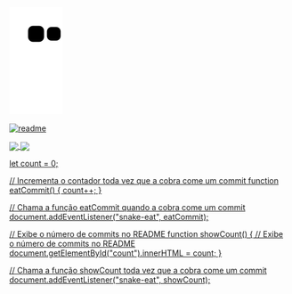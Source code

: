 

  
  ![Snake animation](https://github.com/artur-debv/artur-debv/blob/output/github-contribution-grid-snake.svg)
 
</div>
 
[![readme](https://github-readme-stats.vercel.app/api/pin/?username=artur-debvrepo=artur-debv&theme=react)](https://github.com/artur-debv/artur-debv)


<div>
  <a href="https://github.com/artur-debv">
  <img height="180em"   align="center" src="https://github-readme-stats.vercel.app/api?username=artur-debv&show_icons=true&theme=react&include_all_commits=true&count_private=true"/>
  <img height="180em"  align="center" src="https://github-readme-stats.vercel.app/api/top-langs/?username=artur-debv&layout=compact&langs_count=7&theme=react" />


let count = 0;

  // Incrementa o contador toda vez que a cobra come um commit
  function eatCommit() {
    count++;
  }

  // Chama a função eatCommit quando a cobra come um commit
  document.addEventListener("snake-eat", eatCommit);

  // Exibe o número de commits no README
  function showCount() {
    // Exibe o número de commits no README
    document.getElementById("count").innerHTML = count;
  }

  // Chama a função showCount toda vez que a cobra come um commit
  document.addEventListener("snake-eat", showCount);
</script>

<div id="count"></div>

